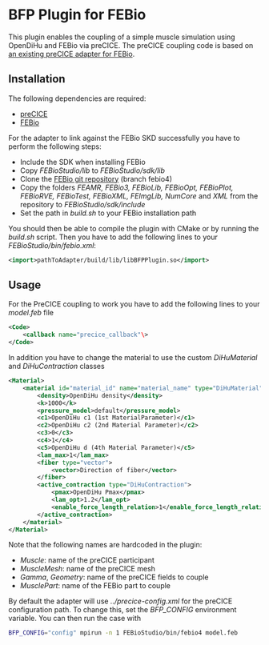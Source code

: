 # BFP Plugin for FEBio 

This plugin enables the coupling of a simple muscle simulation using OpenDiHu and FEBio via preCICE.
The preCICE coupling code is based on [an existing preCICE adapter for FEBio](https://github.com/precice/febio-adapter).

## Installation
The following dependencies are required:
- [preCICE](https://precice.org/installation-overview.html)
- [FEBio](https://febio.org/downloads/)

For the adapter to link against the FEBio SKD successfully you have to perform the following steps:
- Include the SDK when installing FEBio
- Copy *FEBioStudio/lib* to *FEBioStudio/sdk/lib*
- Clone the [FEBio git repository](https://github.com/febiosoftware/FEBio) (branch febio4)
- Copy the folders *FEAMR, FEBio3, FEBioLib, FEBioOpt, FEBioPlot, FEBioRVE, FEBioTest, FEBioXML, FEImgLib, NumCore* and *XML* from the repository to *FEBioStudio/sdk/include*
- Set the path in *build.sh* to your FEBio installation path

You should then be able to compile the plugin with CMake or by running the *build.sh* script.
Then you have to add the following lines to your *FEBioStudio/bin/febio.xml*:
```xml
<import>pathToAdapter/build/lib/libBFPPlugin.so</import>
```

## Usage
For the PreCICE coupling to work you have to add the following lines to your *model.feb* file 
```xml
<Code>
	<callback name="precice_callback"\>
</Code>
```
In addition you have to change the material to use the custom *DiHuMaterial* and *DiHuContraction* classes
```xml
<Material>
	<material id="material_id" name="material_name" type="DiHuMaterial">
		<density>OpenDiHu density</density>
		<k>1000</k>
		<pressure_model>default</pressure_model>
		<c1>OpenDiHu c1 (1st MaterialParameter)</c1>
		<c2>OpenDiHu c2 (2nd Material Parameter)</c2>
		<c3>0</c3>
		<c4>1</c4>
		<c5>OpenDiHu d (4th Material Parameter)</c5>
		<lam_max>1</lam_max>
		<fiber type="vector">
			<vector>Direction of fiber</vector>
		</fiber>
		<active_contraction type="DiHuContraction">
			<pmax>OpenDiHu Pmax</pmax>
			<lam_opt>1.2</lam_opt>
			<enable_force_length_relation>1</enable_force_length_relation>
		</active_contraction>
	</material>
</Material>
```
Note that the following names are hardcoded in the plugin:
- *Muscle*: name of the preCICE participant 
- *MuscleMesh*: name of the preCICE mesh
- *Gamma*, *Geometry*: name of the preCICE fields to couple
- *MusclePart*: name of the FEBio part to couple 

By default the adapter will use *../precice-config.xml* for the preCICE configuration path.
To change this, set the *BFP_CONFIG* environment variable.
You can then run the case with
```bash
BFP_CONFIG="config" mpirun -n 1 FEBioStudio/bin/febio4 model.feb
```

